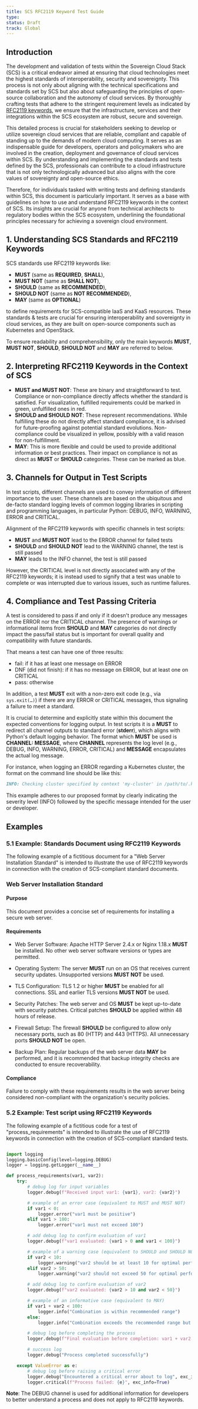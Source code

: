 ```yaml
---
title: SCS RFC2119 Keyword Test Guide
type:
status: Draft
track: Global
---
```


## Introduction

The development and validation of tests within the Sovereign Cloud Stack (SCS) is a critical endeavor aimed at ensuring that cloud technologies meet the highest standards of interoperability, security and sovereignty. This process is not only about aligning with the technical specifications and standards set by SCS but also about safeguarding the principles of open-source collaboration and the autonomy of cloud services. By thoroughly crafting tests that adhere to the stringent requirement levels as indicated by [RFC2119 keywords](https://datatracker.ietf.org/doc/html/rfc2119), we ensure that the infrastructure, services and their integrations within the SCS ecosystem are robust, secure and sovereign.

This detailed process is crucial for stakeholders seeking to develop or utilize sovereign cloud services that are reliable, compliant and capable of standing up to the demands of modern cloud computing. It serves as an indispensable guide for developers, operators and policymakers who are involved in the creation, deployment and governance of cloud services within SCS. By understanding and implementing the standards and tests defined by the SCS, professionals can contribute to a cloud infrastructure that is not only technologically advanced but also aligns with the core values of sovereignty and open-source ethics.

Therefore, for individuals tasked with writing tests and defining standards within SCS, this document is particularly important. It serves as a base with guidelines on how to use and understand RFC2119 keywords in the context of SCS. Its insights are crucial for anyone from technical architects to regulatory bodies within the SCS ecosystem, underlining the foundational principles necessary for achieving a sovereign cloud environment.

## 1. Understanding SCS Standards and RFC2119 Keywords

SCS standards use RFC2119 keywords like:

- **MUST** (same as **REQUIRED**, **SHALL**),
- **MUST NOT** (same as **SHALL NOT**),
- **SHOULD** (same as **RECOMMENDED**),
- **SHOULD NOT** (same as **NOT RECOMMENDED**),
- **MAY** (same as **OPTIONAL**)

to define requirements for SCS-compatible IaaS and KaaS resources. These standards & tests are crucial for ensuring interoperability and sovereignty in cloud services, as they are built on open-source components such as Kubernetes and OpenStack.

To ensure readability and comprehensibility, only the main keywords **MUST**, **MUST NOT**, **SHOULD**, **SHOULD NOT** and **MAY** are referred to below.

## 2. Interpreting RFC2119 Keywords in the Context of SCS

- **MUST and MUST NOT**: These are binary and straightforward to test. Compliance or
  non-compliance directly affects whether the standard is satisfied. For visualization, fulfilled
  requirements could be marked in green, unfulfilled ones in red.
- **SHOULD and SHOULD NOT**: These represent recommendations. While fulfilling these do
  not directly affect standard compliance, it is advised for future-proofing against
  potential standard evolutions. Non-compliance could be visualized in yellow, possibly
  with a valid reason for non-fulfillment.
- **MAY**: This is more flexible and could be used to provide additional
  information or best practices. Their impact on compliance is not as direct as **MUST** or
  **SHOULD** categories. These can be marked as blue.

## 3. Channels for Output in Test Scripts

In test scripts, different channels are used to convey information of different importance to the user. These channels are based on the ubiquitous and de-facto standard logging levels of common logging libraries in scripting and programming languages, in particular Python: DEBUG, INFO, WARNING, ERROR and CRITICAL.

Alignment of the RFC2119 keywords with specific channels in test scripts:

- **MUST** and **MUST NOT** lead to the ERROR channel for failed tests
- **SHOULD** and **SHOULD NOT** lead to the WARNING channel, the test is still passed
- **MAY** leads to the INFO channel, the test is still passed

However, the CRITICAL level is not directly associated with any of the RFC2119 keywords; it is instead used to signify that a test was unable to complete or was interrupted due to various issues, such as runtime failures.

## 4. Compliance and Test Passing Criteria

A test is considered to pass if and only if it doesn't produce any messages on the
ERROR nor the CRITICAL channel. The presence of warnings or informational items from
**SHOULD** and **MAY** categories do not directly impact the pass/fail status but is
important for overall quality and compatibility with future standards.

That means a test can have one of three results:

- fail: if it has at least one message on ERROR
- DNF (did not finish): if it has no message on ERROR, but at least one on CRITICAL
- pass: otherwise

In addition, a test **MUST** exit with a non-zero exit code (e.g., via `sys.exit(…)`) if there are any ERROR or CRITICAL messages, thus signaling a failure to meet a standard.

It is crucial to determine and explicitly state within this document the expected conventions for logging output. In test scripts it is a **MUST** to redirect all channel outputs to standard error (**stderr**), which aligns with Python's default logging behavior. The format which **MUST** be used is **CHANNEL: MESSAGE**, where **CHANNEL** represents the log level (e.g., DEBUG, INFO, WARNING, ERROR, CRITICAL) and **MESSAGE** encapsulates the actual log message.

For instance, when logging an ERROR regarding a Kubernetes cluster, the format on the command line should be like this:

```md
INFO: Checking cluster specified by context 'my-cluster' in /path/to/.kube/config.
```

This example adheres to our proposed format by clearly indicating the severity level (INFO) followed by the specific message intended for the user or developer.

## Examples

### 5.1 Example: Standards Document using RFC2119 Keywords

The following example of a fictitious document for a "Web Server Installation Standard"
is intended to illustrate the use of RFC2119 keywords in connection with the creation of
SCS-compliant standard documents.

### Web Server Installation Standard

#### Purpose

This document provides a concise set of requirements for installing a secure web server.

#### Requirements

- Web Server Software: Apache HTTP Server 2.4.x or Nginx 1.18.x **MUST** be installed. No
  other web server software versions or types are permitted.

- Operating System: The server **MUST** run on an OS that receives current security updates.
  Unsupported versions **MUST NOT** be used.

- TLS Configuration: TLS 1.2 or higher **MUST** be enabled for all connections. SSL and
  earlier TLS versions **MUST NOT** be used.

- Security Patches: The web server and OS **MUST** be kept up-to-date with security patches.
  Critical patches **SHOULD** be applied within 48 hours of release.

- Firewall Setup: The firewall **SHOULD** be configured to allow only necessary ports,
  such as 80 (HTTP) and 443 (HTTPS). All unnecessary ports **SHOULD NOT** be open.

- Backup Plan: Regular backups of the web server data **MAY** be performed, and it is
  recommended that backup integrity checks are conducted to ensure recoverability.

#### Compliance

Failure to comply with these requirements results in the web server being
considered non-compliant with the organization's security policies.

### 5.2 Example: Test script using RFC2119 Keywords

The following example of a fictitious code for a test of "process_requirements"
is intended to illustrate the use of RFC2119 keywords in connection with the
creation of SCS-compliant standard tests.

```python

import logging
logging.basicConfig(level=logging.DEBUG)
logger = logging.getLogger(__name__)

def process_requirements(var1, var2):
    try:
        # debug log for input variables
        logger.debug(f"Received input var1: {var1}, var2: {var2}")

        # example of an error case (equivalent to MUST and MUST NOT)
        if var1 < 0:
            logger.error("var1 must be positive")
        elif var1 > 100:
            logger.error("var1 must not exceed 100")

        # add debug log to confirm evaluation of var1
        logger.debug(f"var1 evaluated: {var1 > 0 and var1 < 100}")

        # example of a warning case (equivalent to SHOULD and SHOULD NOT)
        if var2 < 10:
            logger.warning("var2 should be at least 10 for optimal performance")
        elif var2 > 50:
            logger.warning("var2 should not exceed 50 for optimal performance")

        # add debug log to confirm evaluation of var2
        logger.debug(f"var2 evaluated: {var2 > 10 and var2 < 50}")

        # example of an informative case (equivalent to MAY)
        if var1 + var2 < 100:
            logger.info("Combination is within recommended range")
        else:
            logger.info("Combination exceeds the recommended range but may still proceed")

        # debug log before completing the process
        logger.debug(f"Final evaluation before completion: var1 + var2 = {var1 + var2}")

        # success log
        logger.debug("Process completed successfully")

    except ValueError as e:
        # debug log before raising a critical error
        logger.debug("Encountered a critical error about to log", exc_info=True)
        logger.critical(f"Process failed: {e}", exc_info=True)

```

**Note**: The DEBUG channel is used for additional information for developers to better understand a process and does not apply to RFC2119 keywords.
